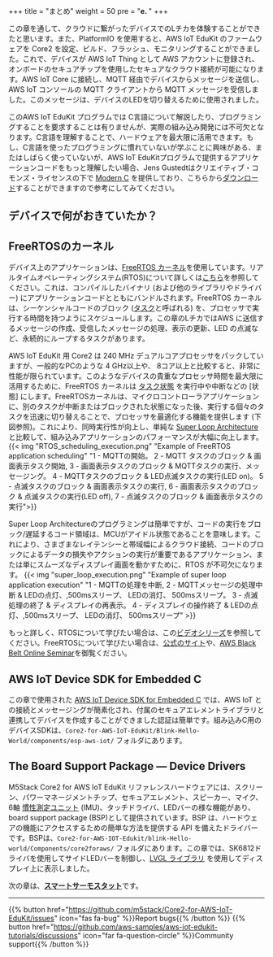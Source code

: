 +++
title = "まとめ"
weight = 50
pre = "<b>e. </b>"
+++

この章を通して、クラウドに繋がったデバイスでのLチカを体験することができたと思います。また、PlatformIO を使用すると、AWS IoT EduKit のファームウェアを Core2 を設定、ビルド、フラッシュ、モニタリングすることができました。これで、デバイスが AWS IoT Thing として AWS アカウントに登録され、オンボードのセキュアチップを使用したセキュアなクラウド接続が可能になります。AWS IoT Core に接続し、MQTT 経由でデバイスからメッセージを送信し、AWS IoT コンソールの MQTT クライアントから MQTT メッセージを受信しました。このメッセージは、デバイスのLEDを切り替えるために使用されました。

このAWS IoT EduKit プログラムでは C言語について解説したり、プログラミングすることを要求することは有りませんが、実際の組み込み開発には不可欠となります。C言語を理解することで、ハードウェアを最大限に活用できます。もし、C言語を使ったプログラミングに慣れていないが学ぶことに興味がある、またはしばらく使っていないが、AWS IoT EduKitプログラムで提供するアプリケーションコードをもっと理解したい場合、Jens Gustedtはクリエイティブ・コモンズ・ライセンスの下で [Modern C](https://modernc.gforge.inria.fr/) を提供しており、こちらから[ダウンロード](https://modernc.gforge.inria.fr/download.html)することができますので参考にしてみてください。

## デバイスで何がおきていたか？

## FreeRTOSのカーネル

デバイス上のアプリケーションは、[FreeRTOS カーネル](https://www.freertos.org/)を使用しています。リアルタイムオペレーティングシステム(RTOS)について詳しくは[こちら](https://www.freertos.org/about-RTOS.html)を参照してください。これは、コンパイルしたバイナリ (および他のライブラリやドライバー) にアプリケーションコードとともにバンドルされます。FreeRTOS カーネルは、シーケンシャルコードのブロック ([タスク](https://www.freertos.org/taskandcr.html)と呼ばれる) を、プロセッサで実行する時間を持つようにスケジュールします。この章のLチカではAWS に送信するメッセージの作成、受信したメッセージの処理、表示の更新、LED の点滅など、永続的にループするタスクがあります。 

AWS IoT EduKit 用 Core2 は 240 MHz デュアルコアプロセッサをパックしていますが、一般的なPCのような 4 GHz以上や、 8コア以上と比較すると、非常に性能が限られています。このようなデバイスの貴重なプロセッサ時間を最大限に活用するために、FreeRTOS カーネルは [タスク状態](https://www.freertos.org/RTOS-task-states.html) を実行中や中断などの [状態] にします。FreeRTOSカーネルは、マイクロコントローラアプリケーションに、別のタスクが中断またはブロックされた状態になった後、実行する個々のタスクを迅速に切り替えることで、プロセッサを最適化する機能を提供します (下図参照)。これにより、同時実行性が向上し、単純な [Super Loop Architecture](https://en.wikibooks.org/wiki/Embedded_Systems/Super_Loop_Architecture) と比較して、組み込みアプリケーションのパフォーマンスが大幅に向上します。
{{< img "RTOS_scheduling_execution.png" "Example of FreeRTOS application scheduling" "1 - MQTTの開始。 2 - MQTT タスクのブロック & 画面表示タスク開始, 3 - 画面表示タスクのブロック & MQTTタスクの実行、メッセージング。 4 - MQTTタスクのブロック & LED点滅タスクの実行(LED on)。 5 - 点滅タスクのブロック & 画面表示タスクの実行, 6 - 画面表示タスクのブロック & 点滅タスクの実行(LED off), 7 - 点滅タスクのブロック & 画面表示タスクの実行">}}

Super Loop Architectureのプログラミングは簡単ですが、コードの実行をブロック/遅延するコード領域は、MCUがアイドル状態であることを意味します。これにより、さまざまなレイテンシーと帯域幅によるクラウド接続、コードのブロックによるデータの損失やアクションの実行が重要であるアプリケーション、または単にスムーズなディスプレイ画面を動かすために、RTOS が不可欠になります。
{{< img "super_loop_execution.png" "Example of super loop application execution" "1 - MQTTの処理を中断, 2 - MQTTメッセージの処理中断 & LEDの点灯、,500msスリープ、 LEDの消灯、 500msスリープ。 3 - 点滅処理の終了 & ディスプレイの再表示。 4 - ディスプレイの操作終了 & LEDの点灯、,500msスリープ、 LEDの消灯、 500msスリープ" >}}

もっと詳しく、RTOSについて学びたい場合は、この[ビデオシリーズ](https://www.youtube.com/watch?v=F321087yYy4)を参照してください。FreeRTOSについて学びたい場合は、[公式のサイト](https://www.freertos.org/RTOS.html)や、[AWS Black Belt Online Seminar](https://aws.amazon.com/jp/blogs/news/webinar-bb-freertos-2020/)を御覧ください。

## AWS IoT Device SDK for Embedded C

この章で使用された [AWS IoT Device SDK for Embedded C](https://github.com/espressif/aws-iot-device-sdk-embedded-C/tree/61f25f34712b1513bf1cb94771620e9b2b001970) では、AWS IoT との接続とメッセージングが簡素化され、付属のセキュアエレメントライブラリと連携してデバイスを作成することができました認証は簡単です。組み込みC用のデバイスSDKは、`Core2-for-AWS-IoT-EduKit/Blink-Hello-World/components/esp-aws-iot/` フォルダにあります。

## The Board Support Package — Device Drivers

M5Stack Core2 for AWS IoT EduKit リファレンスハードウェアには、スクリーン、パワーマネージメントチップ、セキュアエレメント、スピーカー、マイク、6軸 [慣性測定ユニット](https://en.wikipedia.org/wiki/Inertial_measurement_unit) (IMU)、タッチドライバ、LEDバーの様な機能があり、board support package (BSP)として提供されています。BSP は、ハードウェアの機能にアクセスするための簡単な方法を提供する API を備えたドライバーです。BSPは、`Core2-for-AWS-IOT-Edukit/blink-Hello-world/Components/core2foraws/` フォルダにあります。この章では、SK6812ドライバを使用してサイドLEDバーを制御し、[LVGL ライブラリ](https://docs.lvgl.io/v7/en/html/) を使用してディスプレイ上に表示しました。

次の章は、[**スマートサーモスタット**](/jp/smart-thermostat.html)です。

---
{{% button href="https://github.com/m5stack/Core2-for-AWS-IoT-EduKit/issues" icon="fas fa-bug" %}}Report bugs{{% /button %}} {{% button href="https://github.com/aws-samples/aws-iot-edukit-tutorials/discussions" icon="far fa-question-circle" %}}Community support{{% /button %}}